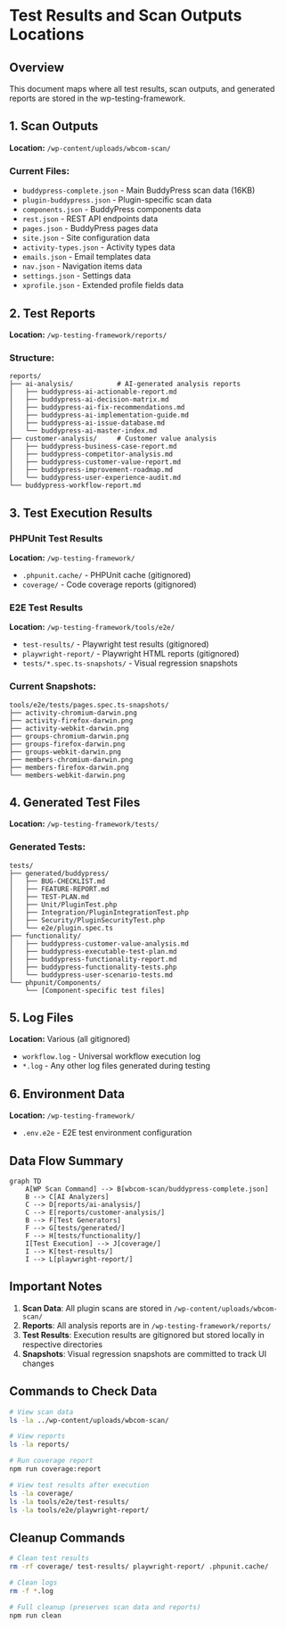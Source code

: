 # Test Results and Scan Outputs Locations

## Overview
This document maps where all test results, scan outputs, and generated reports are stored in the wp-testing-framework.

## 1. Scan Outputs
**Location:** `/wp-content/uploads/wbcom-scan/`

### Current Files:
- `buddypress-complete.json` - Main BuddyPress scan data (16KB)
- `plugin-buddypress.json` - Plugin-specific scan data
- `components.json` - BuddyPress components data
- `rest.json` - REST API endpoints data
- `pages.json` - BuddyPress pages data
- `site.json` - Site configuration data
- `activity-types.json` - Activity types data
- `emails.json` - Email templates data
- `nav.json` - Navigation items data
- `settings.json` - Settings data
- `xprofile.json` - Extended profile fields data

## 2. Test Reports
**Location:** `/wp-testing-framework/reports/`

### Structure:
```
reports/
├── ai-analysis/           # AI-generated analysis reports
│   ├── buddypress-ai-actionable-report.md
│   ├── buddypress-ai-decision-matrix.md
│   ├── buddypress-ai-fix-recommendations.md
│   ├── buddypress-ai-implementation-guide.md
│   ├── buddypress-ai-issue-database.md
│   └── buddypress-ai-master-index.md
├── customer-analysis/     # Customer value analysis
│   ├── buddypress-business-case-report.md
│   ├── buddypress-competitor-analysis.md
│   ├── buddypress-customer-value-report.md
│   ├── buddypress-improvement-roadmap.md
│   └── buddypress-user-experience-audit.md
└── buddypress-workflow-report.md
```

## 3. Test Execution Results

### PHPUnit Test Results
**Location:** `/wp-testing-framework/`
- `.phpunit.cache/` - PHPUnit cache (gitignored)
- `coverage/` - Code coverage reports (gitignored)

### E2E Test Results
**Location:** `/wp-testing-framework/tools/e2e/`
- `test-results/` - Playwright test results (gitignored)
- `playwright-report/` - Playwright HTML reports (gitignored)
- `tests/*.spec.ts-snapshots/` - Visual regression snapshots

### Current Snapshots:
```
tools/e2e/tests/pages.spec.ts-snapshots/
├── activity-chromium-darwin.png
├── activity-firefox-darwin.png
├── activity-webkit-darwin.png
├── groups-chromium-darwin.png
├── groups-firefox-darwin.png
├── groups-webkit-darwin.png
├── members-chromium-darwin.png
├── members-firefox-darwin.png
└── members-webkit-darwin.png
```

## 4. Generated Test Files
**Location:** `/wp-testing-framework/tests/`

### Generated Tests:
```
tests/
├── generated/buddypress/
│   ├── BUG-CHECKLIST.md
│   ├── FEATURE-REPORT.md
│   ├── TEST-PLAN.md
│   ├── Unit/PluginTest.php
│   ├── Integration/PluginIntegrationTest.php
│   ├── Security/PluginSecurityTest.php
│   └── e2e/plugin.spec.ts
├── functionality/
│   ├── buddypress-customer-value-analysis.md
│   ├── buddypress-executable-test-plan.md
│   ├── buddypress-functionality-report.md
│   ├── buddypress-functionality-tests.php
│   └── buddypress-user-scenario-tests.md
└── phpunit/Components/
    └── [Component-specific test files]
```

## 5. Log Files
**Location:** Various (all gitignored)
- `workflow.log` - Universal workflow execution log
- `*.log` - Any other log files generated during testing

## 6. Environment Data
**Location:** `/wp-testing-framework/`
- `.env.e2e` - E2E test environment configuration

## Data Flow Summary

```mermaid
graph TD
    A[WP Scan Command] --> B[wbcom-scan/buddypress-complete.json]
    B --> C[AI Analyzers]
    C --> D[reports/ai-analysis/]
    C --> E[reports/customer-analysis/]
    B --> F[Test Generators]
    F --> G[tests/generated/]
    F --> H[tests/functionality/]
    I[Test Execution] --> J[coverage/]
    I --> K[test-results/]
    I --> L[playwright-report/]
```

## Important Notes

1. **Scan Data**: All plugin scans are stored in `/wp-content/uploads/wbcom-scan/`
2. **Reports**: All analysis reports are in `/wp-testing-framework/reports/`
3. **Test Results**: Execution results are gitignored but stored locally in respective directories
4. **Snapshots**: Visual regression snapshots are committed to track UI changes

## Commands to Check Data

```bash
# View scan data
ls -la ../wp-content/uploads/wbcom-scan/

# View reports
ls -la reports/

# Run coverage report
npm run coverage:report

# View test results after execution
ls -la coverage/
ls -la tools/e2e/test-results/
ls -la tools/e2e/playwright-report/
```

## Cleanup Commands

```bash
# Clean test results
rm -rf coverage/ test-results/ playwright-report/ .phpunit.cache/

# Clean logs
rm -f *.log

# Full cleanup (preserves scan data and reports)
npm run clean
```